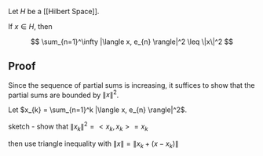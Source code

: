 Let $H$ be a [[Hilbert Space]]. 

If $x \in H$, then

$$
\sum_{n=1}^\infty |\langle x, e_{n} \rangle|^2 \leq \|x\|^2 
$$

## Proof

Since the sequence of partial sums is increasing, it suffices to show that the partial sums are bounded by $\|x\|^2$.

Let $x_{k} = \sum_{n=1}^k |\langle x, e_{n} \rangle|^2$.


sketch - show that $\|x_{k}\|^2 = <x_{k}, x_{k}> = x_{k}$

then use triangle inequality with $\|x\| = \|x_{k} + (x-x_{k})\|$


